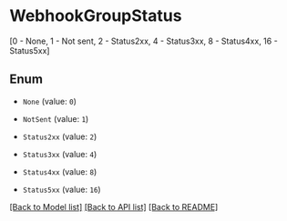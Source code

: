 # WebhookGroupStatus
[0 - None, 1 - Not sent, 2 - Status2xx, 4 - Status3xx, 8 - Status4xx, 16 - Status5xx]

## Enum

* `None` (value: `0`)

* `NotSent` (value: `1`)

* `Status2xx` (value: `2`)

* `Status3xx` (value: `4`)

* `Status4xx` (value: `8`)

* `Status5xx` (value: `16`)

[[Back to Model list]](../README.md#documentation-for-models) [[Back to API list]](../README.md#documentation-for-api-endpoints) [[Back to README]](../README.md)


